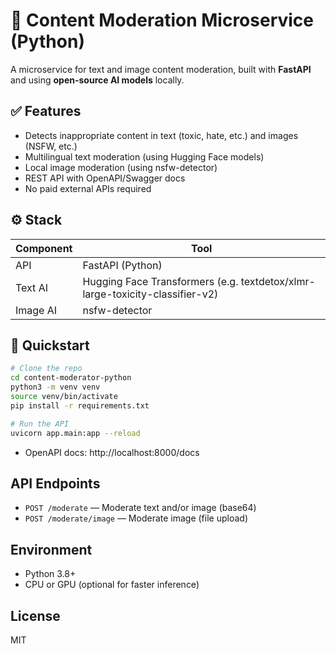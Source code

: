 # 🧠 Content Moderation Microservice (Python)

A microservice for text and image content moderation, built with **FastAPI** and using **open-source AI models** locally.

## ✅ Features

- Detects inappropriate content in text (toxic, hate, etc.) and images (NSFW, etc.)
- Multilingual text moderation (using Hugging Face models)
- Local image moderation (using nsfw-detector)
- REST API with OpenAPI/Swagger docs
- No paid external APIs required

## ⚙️ Stack

| Component | Tool                                                                         |
| --------- | ---------------------------------------------------------------------------- |
| API       | FastAPI (Python)                                                             |
| Text AI   | Hugging Face Transformers (e.g. textdetox/xlmr-large-toxicity-classifier-v2) |
| Image AI  | nsfw-detector                                                                |

## 🚀 Quickstart

```bash
# Clone the repo
cd content-moderator-python
python3 -m venv venv
source venv/bin/activate
pip install -r requirements.txt

# Run the API
uvicorn app.main:app --reload
```

- OpenAPI docs: http://localhost:8000/docs

## API Endpoints

- `POST /moderate` — Moderate text and/or image (base64)
- `POST /moderate/image` — Moderate image (file upload)

## Environment

- Python 3.8+
- CPU or GPU (optional for faster inference)

## License

MIT
